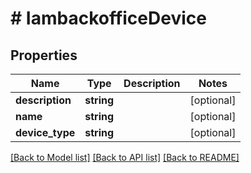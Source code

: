 # # IambackofficeDevice


## Properties


Name | Type | Description | Notes
------------ | ------------- | ------------- | -------------
**description**| **string** |   | [optional]
**name**| **string** |   | [optional]
**device_type**| **string** |   | [optional]


[[Back to Model list]](../../README.md#models) [[Back to API list]](../../README.md#endpoints) [[Back to README]](../../README.md)
